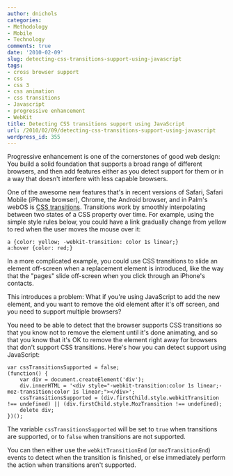 ```yaml
---
author: dnichols
categories:
- Methodology
- Mobile
- Technology
comments: true
date: '2010-02-09'
slug: detecting-css-transitions-support-using-javascript
tags:
- cross browser support
- css
- css 3
- css animation
- css transitions
- Javascript
- progressive enhancement
- WebKit
title: Detecting CSS transitions support using JavaScript
url: /2010/02/09/detecting-css-transitions-support-using-javascript
wordpress_id: 355
---
```



Progressive enhancement is one of the cornerstones of good web design: You build a solid foundation that supports a broad range of different browsers, and then add features either as you detect support for them or in a way that doesn't interfere with less capable browsers.

One of the awesome new features that's in recent versions of Safari, Safari Mobile (iPhone browser), Chrome, the Android browser, and in Palm's webOS is [CSS transitions](http://webkit.org/blog/138/css-animation/). Transitions work by smoothly interpolating between two states of a CSS property over time. For example, using the simple style rules below, you could have a link gradually change from yellow to red when the user moves the mouse over it:

    
    a {color: yellow; -webkit-transition: color 1s linear;}
    a:hover {color: red;}


In a more complicated example, you could use CSS transitions to slide an element off-screen when a replacement element is introduced, like the way that the "pages" slide off-screen when you click through an iPhone's contacts.

This introduces a problem: What if you're using JavaScript to add the new element, and you want to remove the old element after it's off screen, and you need to support multiple browsers?

You need to be able to detect that the browser supports CSS transitions so that you know not to remove the element until it's done animating, and so that you know that it's OK to remove the element right away for browsers that don't support CSS transitions. Here's how you can detect support using JavaScript:

    
    var cssTransitionsSupported = false;
    (function() {
        var div = document.createElement('div');
        div.innerHTML = '<div style="-webkit-transition:color 1s linear;-moz-transition:color 1s linear;"></div>';
        cssTransitionsSupported = (div.firstChild.style.webkitTransition !== undefined) || (div.firstChild.style.MozTransition !== undefined);
        delete div;
    })();


The variable `cssTransitionsSupported` will be set to `true` when transitions are supported, or to `false` when transitions are not supported.

You can then either use the `webkitTransitionEnd` (or `mozTransitionEnd`) events to detect when the transition is finished, or else immediately perform the action when transitions aren't supported.
